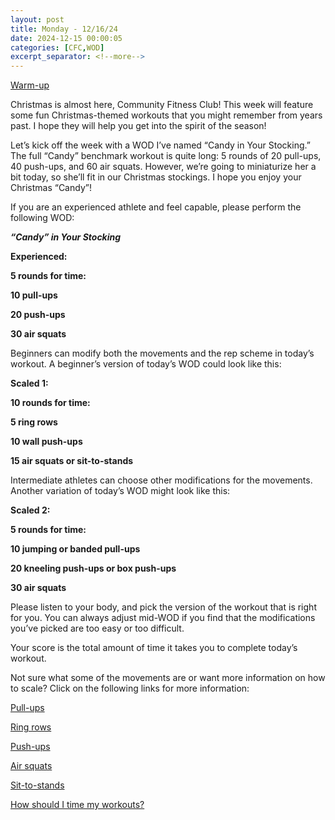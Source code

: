 ```yaml
---
layout: post
title: Monday - 12/16/24
date: 2024-12-15 00:00:05
categories: [CFC,WOD]
excerpt_separator: <!--more-->
---
```


[Warm-up](https://communityfitnessclub.wixsite.com/website/post/basic-full-body-warm-up) 

Christmas is almost here, Community Fitness Club! This week will feature some fun Christmas-themed workouts that you might remember from years past. I hope they will help you get into the spirit of the season!

Let’s kick off the week with a WOD I’ve named “Candy in Your Stocking.” The full “Candy” benchmark workout is quite long: 5 rounds of 20 pull-ups, 40 push-ups, and 60 air squats. However, we’re going to miniaturize her a bit today, so she’ll fit in our Christmas stockings. I hope you enjoy your Christmas “Candy”!

If you are an experienced athlete and feel capable, please perform the following WOD:

***“Candy” in Your Stocking***

**Experienced:**

**5 rounds for time:**

**10 pull-ups**

**20 push-ups**

**30 air squats**
<!--more-->

Beginners can modify both the movements and the rep scheme in today’s workout. A beginner’s version of today’s WOD could look like this:

**Scaled 1:**

**10 rounds for time:**

**5 ring rows**

**10 wall push-ups**

**15 air squats or sit-to-stands**

Intermediate athletes can choose other modifications for the movements. Another variation of today’s WOD might look like this:

**Scaled 2:**

**5 rounds for time:**

**10 jumping or banded pull-ups**

**20 kneeling push-ups or box push-ups**

**30 air squats**

Please listen to your body, and pick the version of the workout that is right for you. You can always adjust mid-WOD if you find that the modifications you’ve picked are too easy or too difficult.

Your score is the total amount of time it takes you to complete today’s workout. 

Not sure what some of the movements are or want more information on how to scale? Click on the following links for more information:

[Pull-ups](https://communityfitnessclub.wixsite.com/website/post/pull-ups) 

[Ring rows](https://communityfitnessclub.wixsite.com/website/post/ring-rows)  

[Push-ups](https://communityfitnessclub.wixsite.com/website/post/push-ups)

[Air squats](https://communityfitnessclub.wixsite.com/website/post/air-squat) 

[Sit-to-stands](https://www.youtube.com/watch?v=vNq9vtEXksc)

[How should I time my workouts?](https://communityfitnessclub.wixsite.com/website/post/how-should-i-time-my-workouts)
